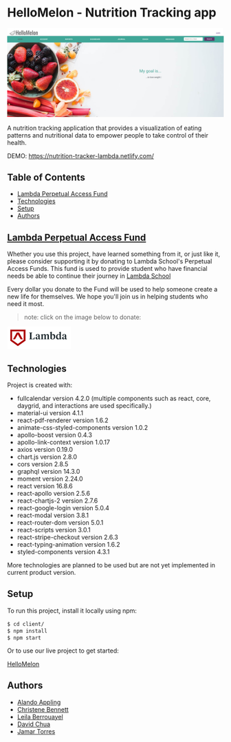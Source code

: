 # HelloMelon - Nutrition Tracking app

<p align="center">
  <img alt="HelloMelon homepage" src="https://github.com/labspt3-nutrition-tracker/nutrition-tracker-FE/blob/david-chua/client/readme_images/helloMelon_home.png">
</p>

A nutrition tracking application that provides a visualization of eating patterns and nutritional data to empower people to take control of their health.

DEMO: https://nutrition-tracker-lambda.netlify.com/

## Table of Contents

* [Lambda Perpetual Access Fund](#Lambda-Perpetual-Access-Fund)
* [Technologies](#Technologies)
* [Setup](#Setup)
* [Authors](#Authors)



## [Lambda Perpetual Access Fund](https://lambdapaf.org/)

Whether you use this project, have learned something from it, or just like it, please consider supporting it by donating to Lambda School's Perpetual Access Funds. This fund is used to provide student who have financial needs be able to continue their journey in [Lambda School](https://lambdaschool.com/)

Every dollar you donate to the Fund will be used to help someone create a new life for themselves. We hope you'll join us in helping students who need it most.

> note: click on the image below to donate:

[![button](https://github.com/labspt3-nutrition-tracker/nutrition-tracker-BE/blob/david-chua/Images/Lambda%20School.png)](https://lambdapaf.org/)

## Technologies

Project is created with:
  * fullcalendar version 4.2.0 (multiple components such as react, core, daygrid, and interactions are used specifically.)
  * material-ui version 4.1.1
  * react-pdf-renderer version 1.6.2
  * animate-css-styled-components version 1.0.2
  * apollo-boost version 0.4.3
  * apollo-link-context version 1.0.17
  * axios version 0.19.0
  * chart.js version 2.8.0
  * cors version 2.8.5
  * graphql version 14.3.0
  * moment version 2.24.0
  * react version 16.8.6
  * react-apollo version 2.5.6
  * react-chartjs-2 version 2.7.6
  * react-google-login version 5.0.4
  * react-modal version 3.8.1
  * react-router-dom version 5.0.1
  * react-scripts version 3.0.1
  * react-stripe-checkout version 2.6.3
  * react-typing-animation version 1.6.2
  * styled-components version 4.3.1

More technologies are planned to be used but are not yet implemented in current product version.

## Setup

To run this project, install it locally using npm:

    $ cd client/
    $ npm install
    $ npm start

Or to use our live project to get started:

[HelloMelon](https://nutrition-tracker-lambda.netlify.com/)

## Authors

* [Alando Appling](https://github.com/Landoooooo)
* [Christene Bennett](https://github.com/christenebennett)
* [Leila Berrouayel](https://github.com/leila100)
* [David Chua](https://github.com/david-chua)
* [Jamar Torres](https://github.com/jrizza88)

